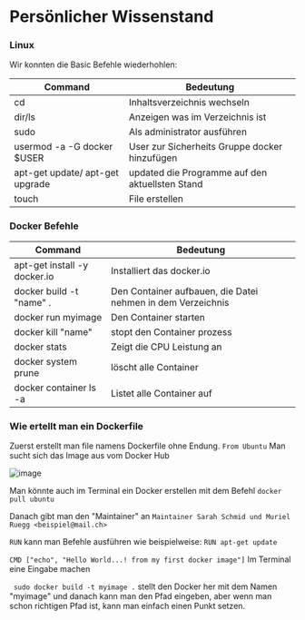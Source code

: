 # Persönlicher Wissenstand

### Linux

Wir konnten die Basic Befehle wiederhohlen:

Command | Bedeutung 
------- | ----------
cd      | Inhaltsverzeichnis wechseln
dir/ls  | Anzeigen was im Verzeichnis ist
sudo    | Als administrator ausführen
usermod -a -G docker $USER | User zur Sicherheits Gruppe docker hinzufügen
apt-get update/ apt-get upgrade | updated die Programme auf den aktuellsten Stand
touch | File erstellen

### Docker Befehle

Command | Bedeutung
-------| -----------
apt-get install -y docker.io | Installiert das docker.io
docker build -t "name" . | Den Container aufbauen, die Datei nehmen in dem Verzeichnis
docker run myimage | Den Container starten
docker kill "name" | stopt den Container prozess
docker stats | Zeigt die CPU Leistung an
docker system prune | löscht alle Container
docker container ls -a | Listet alle Container auf

### Wie ertellt man ein Dockerfile

Zuerst erstellt man file namens Dockerfile ohne Endung.
``` From Ubuntu ```
Man sucht sich das Image aus vom Docker Hub

![image](https://user-images.githubusercontent.com/89509863/136073807-1c5d0b6c-8e4d-4796-940c-7b3363121811.png)

Man könnte auch im Terminal ein Docker erstellen mit dem Befehl ``` docker pull ubuntu ```

Danach gibt man den "Maintainer" an ``` Maintainer Sarah Schmid und Muriel Ruegg <beispiel@mail.ch> ```

```RUN``` kann man Befehle ausführen wie beispielweise: ``` RUN apt-get update ``` 

``` CMD ["echo", "Hello World...! from my first docker image"] ``` Im Terminal eine Eingabe machen

``` sudo docker build -t myimage .``` stellt den Docker her mit dem Namen "myimage" und danach kann man den Pfad eingeben, aber wenn man schon richtigen Pfad ist, kann man einfach einen Punkt setzen.


